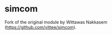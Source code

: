 simcom
============

Fork of the original module by Wittawas Nakkasem (https://github.com/vittee/simcom).

